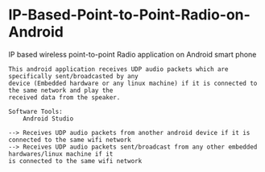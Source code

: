 # IP-Based-Point-to-Point-Radio-on-Android
IP based wireless point-to-point Radio application on Android smart phone

    This android application receives UDP audio packets which are specifically sent/broadcasted by any 
    device (Embedded hardware or any linux machine) if it is connected to the same network and play the 
    received data from the speaker.
    
    Software Tools:
        Android Studio
        
    --> Receives UDP audio packets from another android device if it is connected to the same wifi network
    --> Receives UDP audio packets sent/broadcast from any other embedded hardwares/linux machine if it
    is connected to the same wifi network
    
